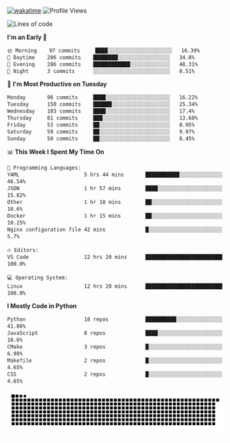 [![wakatime](https://wakatime.com/badge/user/b920b284-3cde-4cd4-b72e-f7f22d050b16.svg)](https://wakatime.com/@b920b284-3cde-4cd4-b72e-f7f22d050b16)
![Profile Views](http://img.shields.io/badge/Profile%20Views-4586-blue)
<!--START_SECTION:waka-->
![Lines of code](https://img.shields.io/badge/From%20Hello%20World%20I%27ve%20Written--643%20Thousand%20lines%20of%20code-blue)

**I'm an Early 🐤** 

```text
🌞 Morning    97 commits     ████░░░░░░░░░░░░░░░░░░░░░   16.39% 
🌆 Daytime    206 commits    ████████░░░░░░░░░░░░░░░░░   34.8% 
🌃 Evening    286 commits    ████████████░░░░░░░░░░░░░   48.31% 
🌙 Night      3 commits      ░░░░░░░░░░░░░░░░░░░░░░░░░   0.51%

```
📅 **I'm Most Productive on Tuesday** 

```text
Monday       96 commits     ████░░░░░░░░░░░░░░░░░░░░░   16.22% 
Tuesday      150 commits    ██████░░░░░░░░░░░░░░░░░░░   25.34% 
Wednesday    103 commits    ████░░░░░░░░░░░░░░░░░░░░░   17.4% 
Thursday     81 commits     ███░░░░░░░░░░░░░░░░░░░░░░   13.68% 
Friday       53 commits     ██░░░░░░░░░░░░░░░░░░░░░░░   8.95% 
Saturday     59 commits     ██░░░░░░░░░░░░░░░░░░░░░░░   9.97% 
Sunday       50 commits     ██░░░░░░░░░░░░░░░░░░░░░░░   8.45%

```


📊 **This Week I Spent My Time On** 

```text
💬 Programming Languages: 
YAML                     5 hrs 44 mins       ███████████░░░░░░░░░░░░░░   46.54% 
JSON                     1 hr 57 mins        ████░░░░░░░░░░░░░░░░░░░░░   15.82% 
Other                    1 hr 18 mins        ██░░░░░░░░░░░░░░░░░░░░░░░   10.6% 
Docker                   1 hr 15 mins        ██░░░░░░░░░░░░░░░░░░░░░░░   10.25% 
Nginx configuration file 42 mins             █░░░░░░░░░░░░░░░░░░░░░░░░   5.7%

🔥 Editors: 
VS Code                  12 hrs 20 mins      █████████████████████████   100.0%

💻 Operating System: 
Linux                    12 hrs 20 mins      █████████████████████████   100.0%

```

**I Mostly Code in Python** 

```text
Python                   18 repos            ██████████░░░░░░░░░░░░░░░   41.86% 
JavaScript               8 repos             ████░░░░░░░░░░░░░░░░░░░░░   18.6% 
CMake                    3 repos             █░░░░░░░░░░░░░░░░░░░░░░░░   6.98% 
Makefile                 2 repos             █░░░░░░░░░░░░░░░░░░░░░░░░   4.65% 
CSS                      2 repos             █░░░░░░░░░░░░░░░░░░░░░░░░   4.65%

```



<!--END_SECTION:waka-->
![Snake animation](https://raw.githubusercontent.com/timmypidashev/timmypidashev/main/commits.svg)
